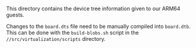 This directory contains the device tree information given to our ARM64 guests.

Changes to the `board.dts` file need to be manually compiled into `board.dtb`.
This can be done with the `build-blobs.sh` script in the
`//src/virtualization/scripts` directory.
